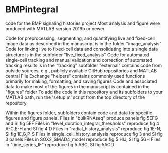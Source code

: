 # BMPintegral
code for the BMP signaling histories project
Most analysis and figure were produced with MATLAB version 2019b or newer

Code for preprocessing, segmenting, and quantifying live and fixed-cell image data as described in the manuscript is in the folder "image_analysis"
Code for linking live to fixed-cell data and consolidating into a single data structure is in the subfolder "live_fixed_analysis"
Code for automated single-cell tracking and manual validation and correction of automated tracking results is in the "tracking" subfolder
"external" contains code from outside sources, e.g., publicly available GitHub repositories and MATLAB central File Exchange
"helpers" contains commonly used functions primarily for making, formatting, and saving figures
Code and associated data to make most of the figures in the manuscript is contained in the "figures" folder
To add the code in this repository and its subfolders to your MATLAB path, run the 'setup.m' script from the top directory of the repository.

Within the figures folder, subfolders contain code and data for specific figures and figure panels.
Files in "bulkRNAseq" produce panels fig 5EFG and SI fig 5EF
Files in "level_duration_integral_thresholds" reproduce fig 4 A-C,E-H and SI fig 4 D
Files in "radial_history_analysis" reproduce fig 1E-N, SI fig 1E,G,P-S
Files in single_cell_history_analysis reproduce fig 3 and SI fig 3 panels
Files in SOX2_SMAD4_model reproduce fig 5 HIJ, SI fig 5GH
Files in "time_series_IF" reproduce fig 5 ABC, SI fig 5ACD